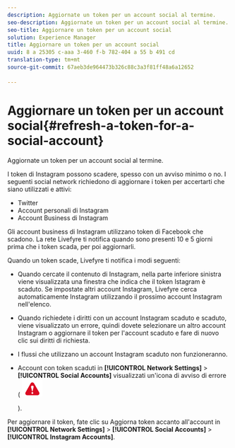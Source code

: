 ```yaml
---
description: Aggiornate un token per un account social al termine.
seo-description: Aggiornate un token per un account social al termine.
seo-title: Aggiornare un token per un account social
solution: Experience Manager
title: Aggiornare un token per un account social
uuid: 8 a 25305 c-aaa 3-460 f-b 782-404 a 55 b 491 cd
translation-type: tm+mt
source-git-commit: 67aeb3de964473b326c88c3a3f81ff48a6a12652

---
```



# Aggiornare un token per un account social{#refresh-a-token-for-a-social-account}

Aggiornate un token per un account social al termine.

I token di Instagram possono scadere, spesso con un avviso minimo o no. I seguenti social network richiedono di aggiornare i token per accertarti che siano utilizzati e attivi:

* Twitter
* Account personali di Instagram
* Account Business di Instagram

Gli account business di Instagram utilizzano token di Facebook che scadono. La rete Livefyre ti notifica quando sono presenti 10 e 5 giorni prima che i token scada, per poi aggiornarli.

Quando un token scade, Livefyre ti notifica i modi seguenti:

* Quando cercate il contenuto di Instagram, nella parte inferiore sinistra viene visualizzata una finestra che indica che il token Istagram è scaduto. Se impostate altri account Instagram, Livefyre cerca automaticamente Instagram utilizzando il prossimo account Instagram nell'elenco.
* Quando richiedete i diritti con un account Instagram scaduto e scaduto, viene visualizzato un errore, quindi dovete selezionare un altro account Instagram o aggiornare il token per l'account scaduto e fare di nuovo clic sui diritti di richiesta.
* I flussi che utilizzano un account Instagram scaduto non funzioneranno.
* Account con token scaduti in **[!UICONTROL Network Settings]** > **[!UICONTROL Social Accounts]** visualizzati un'icona di avviso di errore ( ![](assets/warningError.png)

   ).

Per aggiornare il token, fate clic su Aggiorna token accanto all'account in **[!UICONTROL Network Settings]** > **[!UICONTROL Social Accounts]** > **[!UICONTROL Instagram Accounts]**.
